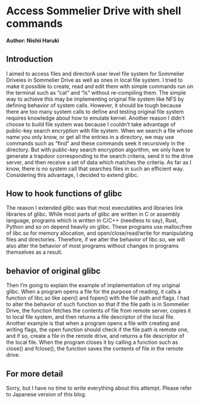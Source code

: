 # Access Sommelier Drive with shell commands
#### Author: Nishii Haruki

## Introduction
 
 I aimed to access files and directorA user level file system for Sommelier Driveies in Sommelier Drive as well as ones in local file system. I tried to make it possible to create, read and edit them with simple commands run on the terminal such as “cat” and “ls” without re-compiling them. The simple way to achieve this may be implementing original file system like NFS by defining behavior of system calls. However, it should be tough because there are too many system calls to define and testing original file system requires knowledge about how to emulate kernel. Another reason I didn’t choose to build file system was because I couldn’t take advantage of public-key search encryption with file system. When we search a file whose name you only know, or get all the entries in a directory, we may use commands such as “find” and these commands seek it recursively in the directory. But with public-key search encryption algorithm, we only have to generate a trapdoor corresponding to the search criteria, send it to the drive server, and then receive a set of data which matches the criteria. As far as I know, there is no system call that searches files in such an efficient way. Considering this advantage, I decided to extend glibc.

 ## How to hook functions of glibc

 The reason I extended glibc was that most executables and libraries link libraries of glibc. While most parts of glibc are written in C or assembly language, programs which is written in C/C++ (needless to say), Rust, Python and so on depend heavily on glibc. These programs use malloc/free of libc.so for memory allocation, and open/close/read/write for manipulating files and directories. Therefore, if we alter the behavior of libc.so, we will also alter the behavior of most programs without changes in programs themselves as a result.

## behavior of original glibc

 Then I’m going to explain the example of implementation of my original glibc. When a program opens a file for the purpose of reading, it calls a function of libc.so like open() and fopen() with the file path and flags. I had to alter the behavior of such function so that if the file path is in Sommelier Drive, the function fetches the contents of file from remote server, copies it to local file system, and then returns a file descriptor of the local file. Another example is that when a program opens a file with creating and writing flags, the open function should check if the file path is remote one, and if so, create a file in the remote drive, and returns a file descriptor of the local file. When the program closes it by calling a function such as close() and fclose(), the function saves the contents of file in the remote drive.

 ## For more detail
 Sorry, but I have no time to write everything about this attempt. Please refer to Japanese version of this blog.
